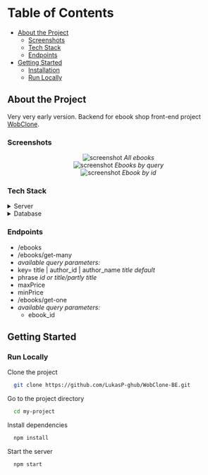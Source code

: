 # Table of Contents

- [About the Project](#about-the-project)
  * [Screenshots](#screenshots)
  * [Tech Stack](#tech-stack)
  * [Endpoints](#endpoints)
- [Getting Started](#getting-started)
  * [Installation](#installation)
  * [Run Locally](#run-locally)
 

<!-- About the Project -->
## About the Project
Very very early version.
Backend for ebook shop front-end project <a href="https://github.com/LukasP-ghub/WobClone">WobClone</a>.  

<!-- Screenshots -->
### Screenshots

<div align="center"> 
  <img src="https://drive.google.com/file/d/1OWD-orODY279vRoUR6lqhx3E5Nn9hIYD/view?usp=sharing" alt="screenshot" />
  <em>All ebooks</em>
</div>

<div align="center"> 
  <img src="https://drive.google.com/file/d/1cDcUgeDeUrRCiVT1Zim3i2TQH0_mulGC/view?usp=sharing" alt="screenshot" />
  <em>Ebooks by query</em>
</div>

<div align="center"> 
  <img src="https://drive.google.com/file/d/1RuxrsiCEJY8FJ8IeUZoc5M73bfRZ34So/view?usp=sharing" alt="screenshot" />
  <em>Ebook by id</em>
</div>


<!-- TechStack -->
### Tech Stack

<details>
  <summary>Server</summary>
  <ul>
    <li><a href="https://www.typescriptlang.org/">Typescript</a></li>
    <li><a href="https://expressjs.com/">Express.js</a></li>
  </ul>
</details>

<details>
<summary>Database</summary>
  <ul>
    <li><a href="https://www.mysql.com/">MySQL</a></li>
  </ul>
</details>

<!-- Features -->
### Endpoints

- /ebooks
- /ebooks/get-many
 - <em>available query parameters:</em> 
  - key= title | author_id | author_name  <em>title default</em>
  - phrase <em>id or title/partly title</em>
  - maxPrice
  - minPrice 
- /ebooks/get-one
- <em>available query parameters:</em> 
  - ebook_id

## Getting Started
   
### Run Locally

Clone the project

```bash
  git clone https://github.com/LukasP-ghub/WobClone-BE.git
```

Go to the project directory

```bash
  cd my-project
```

Install dependencies

```bash
  npm install
```

Start the server

```bash
  npm start
```

